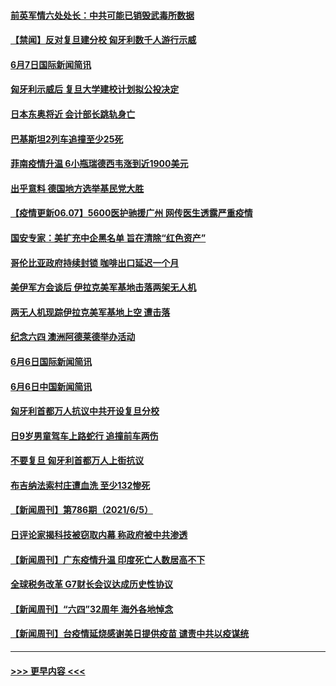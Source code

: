 #### [前英军情六处处长：中共可能已销毁武毒所数据](../pages/prog202/a103136984.md?t=06072301) 
#### [【禁闻】反对复旦建分校 匈牙利数千人游行示威](../pages/prog202/a103137008.md?t=06072301) 
#### [6月7日国际新闻简讯](../pages/prog202/a103136838.md?t=06072301) 
#### [匈牙利示威后 复旦大学建校计划拟公投决定](../pages/prog202/a103136812.md?t=06072301) 
#### [日本东奥将近 会计部长跳轨身亡](../pages/prog202/a103136779.md?t=06072301) 
#### [巴基斯坦2列车追撞至少25死](../pages/prog202/a103136745.md?t=06072301) 
#### [菲南疫情升温 6小瓶瑞德西韦涨到近1900美元](../pages/prog202/a103136711.md?t=06072301) 
#### [出乎意料 德国地方选举基民党大胜](../pages/prog202/a103136693.md?t=06072301) 
#### [【疫情更新06.07】5600医护驰援广州 网传医生透露严重疫情](../pages/prog202/a103133785.md?t=06072301) 
#### [国安专家：美扩充中企黑名单 旨在清除“红色资产”](../pages/prog202/a103136634.md?t=06072301) 
#### [哥伦比亚政府持续封锁 咖啡出口延迟一个月](../pages/prog202/a103136597.md?t=06072301) 
#### [美伊军方会谈后 伊拉克美军基地击落两架无人机](../pages/prog202/a103136566.md?t=06072301) 
#### [两无人机现踪伊拉克美军基地上空 遭击落](../pages/prog202/a103136582.md?t=06072301) 
#### [纪念六四 澳洲阿德莱德举办活动](../pages/prog202/a103136540.md?t=06072301) 
#### [6月6日国际新闻简讯](../pages/prog202/a103136486.md?t=06072301) 
#### [6月6日中国新闻简讯](../pages/prog202/a103136470.md?t=06072301) 
#### [匈牙利首都万人抗议中共开设复旦分校](../pages/prog202/a103136446.md?t=06072301) 
#### [日9岁男童驾车上路蛇行 追撞前车两伤](../pages/prog202/a103136373.md?t=06072301) 
#### [不要复旦 匈牙利首都万人上街抗议](../pages/prog202/a103136298.md?t=06072301) 
#### [布吉纳法索村庄遭血洗 至少132惨死](../pages/prog202/a103136259.md?t=06072301) 
#### [【新闻周刊】第786期（2021/6/5）](../pages/prog202/a103136132.md?t=06072301) 
#### [日评论家揭科技被窃取内幕 称政府被中共渗透](../pages/prog202/a103135993.md?t=06072301) 
#### [【新闻周刊】广东疫情升温 印度死亡人数居高不下](../pages/prog202/a103136038.md?t=06072301) 
#### [全球税务改革 G7财长会议达成历史性协议](../pages/prog202/a103136052.md?t=06072301) 
#### [【新闻周刊】“六四”32周年 海外各地悼念](../pages/prog202/a103136042.md?t=06072301) 
#### [【新闻周刊】台疫情延烧感谢美日提供疫苗 谴责中共以疫谋统](../pages/prog202/a103136114.md?t=06072301) 

----
#### [ >>> 更早内容 <<< ](../indexes/prog202-earlier.md)

